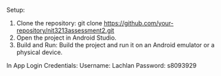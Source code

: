 Setup:
1. Clone the repository:
    git clone https://github.com/your-repository/nit3213assessment2.git
2. Open the project in Android Studio.
3. Build and Run:
    Build the project and run it on an Android emulator or a physical device.

In App Login Credentials:
Username: Lachlan
Password: s8093929
